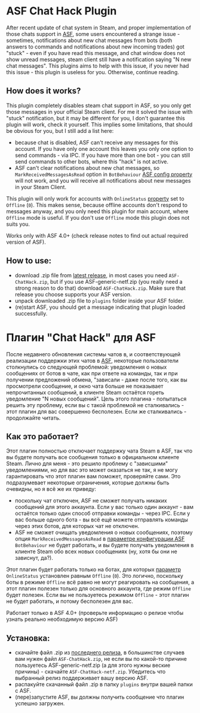# ASF Chat Hack Plugin
After recent update of chat system in Steam, and proper implementation of those chats support in [ASF](https://github.com/JustArchiNET/ArchiSteamFarm/), some users encountered a strange issue - sometimes, notifications about new chat messages from bots (both answers to commands and notifications about new incoming trades) got "stuck" - even if you have read this message, and chat window does not show unread messages, steam client still have a notification saying "N new chat messages". This plugins aims to help with this issue, if you never had this issue - this plugin is useless for you. Otherwise, continue reading.

## How does it works?
This plugin completely disables steam chat support in ASF, so you only get those messages in your official Steam client. For me it solved the issue with "stuck" notification, but it may be different for you, I don't guarantee this plugin will work, check it yourself. This implies some limitations, that should be obvious for you, but I still add a list here:
- because chat is disabled, ASF can't receive any messages for this account. If you have only one account this leaves you only one option to send commands - via IPC. If you have more than one bot - you can still send commands to other bots, where this "hack" is not active.
- ASF can't clear notifications about new chat messages, so `MarkReceivedMessagesAsRead` option in `BotBehaviour` [ASF config property](https://github.com/JustArchiNET/ArchiSteamFarm/wiki/Configuration) will not work, and you will receive all notifications about new messages in your Steam Client.

This plugin will only work for accounts with `OnlineStatus` [property](https://github.com/JustArchiNET/ArchiSteamFarm/wiki/Configuration) set to `Offline` (`0`). This makes sense, because offline accounts don't respond to messages anyway, and you only need this plugin for main account, where `Offline` mode is useful. If you don't use `Offline` mode this plugin does not suits you.

Works only with ASF 4.0+ (check release notes to find out actual required version of ASF).

## How to use:
- download .zip file from [latest release](https://github.com/Ryzhehvost/ASF-ChatHack/releases/latest), in most cases you need `ASF-ChatHack.zip`, but if you use ASF-generic-netf.zip (you really need a strong reason to do that) download `ASF-ChatHack.zip`. Make sure that release you choose supports your ASF version.
- unpack downloaded .zip file to `plugins` folder inside your ASF folder.
- (re)start ASF, you should get a message indicating that plugin loaded successfully. 


# Плагин "Chat Hack" для ASF 
После недавнего обновления системы чатов в, и соответствующей реализации поддержки этих чатов в [ASF](https://github.com/JustArchiNET/ArchiSteamFarm/), некоторые пользователи столкнулись со следующей проблемой: уведомления о новых сообщениях от ботов в чате, как при ответе на команды, так и при получении предложений обмена, "зависали - даже после того, как вы просмотрели сообщение, и окно чата больше не показывает непрочитанных сообщений, в клиенте Steam остаётся гореть уведомление "N новых сообщений". Цель этого плагина - попытаться решить эту проблему, если вы с такой проблемой не сталкивались - этот плагин для вас совершенно бесполезен. Если же сталкивались - продолжайте читать.

## Как это работает?
Этот плагин полностью отключает поддержку чата Steam в ASF, так что вы будете получать все сообщения только в официальном клиенте Steam. Лично для меня - это решило проблему с "зависшими" уведомлениями, но для вас это может оказаться не так, я не могу гарантировать что этот плагин вам поможет, проверяйте сами. Это подразумевает некоторые ограничения, которые должны быть очевидны, но я всё же их приведу:
- поскольку чат отключен, ASF не сможет получать никаких сообщений для этого аккаунта. Если у вас только один аккаунт - вам остаётся только один способ отправки команды - через IPC. Если у вас больше одного бота - вы всё ещё можете отправлять команды через этих ботов, для которых чат не отключен.
- ASF не сможет очищать уведомления о новых сообщениях, поэтому опция `MarkReceivedMessagesAsRead` в [параметре конфигурации ASF](https://github.com/JustArchiNET/ArchiSteamFarm/wiki/Configuration-ru-RU) `BotBehaviour` не будет работать, и вы будете получать уведомления в клиенте Steam обо всех новых сообщениях (ну, хотя бы они не зависнут, да?).

Этот плагин будет работать только на ботах, для которых [параметр](https://github.com/JustArchiNET/ArchiSteamFarm/wiki/Configuration) `OnlineStatus` установлен равным `Offline` (`0`). Это логично, поскольку боты в режиме `Offline` всё равно не могут реагировать на сообщения, а этот плагин полезен только для основного аккаунта, где режим `Offline` будет полезен. Если вы не пользуетесь режимом `Offline` - этот плагин не будет работать, и потому бесполезен для вас.

Работает только в ASF 4.0+ (проверьте информацию о релизе чтобы узнать реально необходимую версию ASF)

## Установка:
- скачайте файл .zip из [последнего релиза](https://github.com/Ryzhehvost/ASF-ChatHack/releases/latest), в большинстве случаев вам нужен файл `ASF-ChatHack.zip`, не если вы по какой-то причине пользуетесь ASF-generic-netf.zip (а для этого нужны веские причины) - скачайте `ASF-ChatHack-netf.zip`. Убедитесь что выбранный релиз поддерживает вашу версию ASF.
- распакуйте скачанный файл .zip в папку `plugins` внутри вашей папки с ASF.
- (пере)запустите ASF, вы должны получить сообщение что плагин успешно загружен. 
